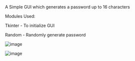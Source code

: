 A Simple GUI which generates a password up to 16 characters 

Modules Used:

Tkinter - To initialize GUI

Random - Randomly generate password

![image](https://user-images.githubusercontent.com/77875811/184209258-da9ac20f-64f7-4470-b97b-bf6b643b9ea0.png)

![image](https://user-images.githubusercontent.com/77875811/184209460-5eed0c49-1c31-4d7d-9568-2ea1dfef7e8f.png)




